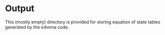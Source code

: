 Output
======

This (mostly empty) directory is provided for storing equation of
state tables generated by the e4mma code.
